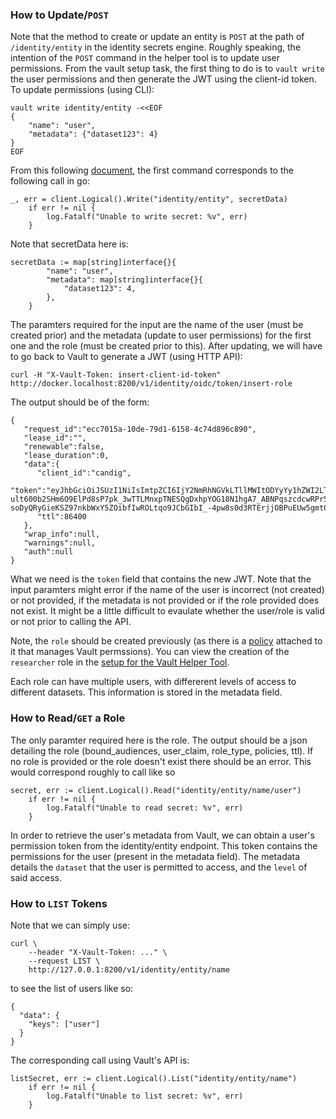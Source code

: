 ### How to Update/`POST`

Note that the method to create or update an entity is `POST` at the path of `/identity/entity` in the identity secrets engine. Roughly speaking, the intention of the `POST` command in the helper tool is to update user permissions.
From the vault setup task, the first thing to do is to `vault write` the user permissions and then generate the JWT using the client-id token.
To update permissions (using CLI):
```
vault write identity/entity -<<EOF
{
    "name": "user",
    "metadata": {"dataset123": 4}
}
EOF
```
From this following [document](https://pkg.go.dev/github.com/hashicorp/vault/api), the first command corresponds to the following call in go:
```
_, err = client.Logical().Write("identity/entity", secretData)
	if err != nil {
		log.Fatalf("Unable to write secret: %v", err)
	}
```
Note that secretData here is:
```
secretData := map[string]interface{}{
		"name": "user",
		"metadata": map[string]interface{}{
			"dataset123": 4,
		},
	}
```
The paramters required for the input are the name of the user (must be created prior) and the metadata (update to user permissions) for the first one and the role (must be created prior to this). 
After updating, we will have to go back to Vault to generate a JWT (using HTTP API):
```
curl -H "X-Vault-Token: insert-client-id-token" http://docker.localhost:8200/v1/identity/oidc/token/insert-role
```
The output should be of the form:
```
{
   "request_id":"ecc7015a-10de-79d1-6158-4c74d896c890",
   "lease_id":"",
   "renewable":false,
   "lease_duration":0,
   "data":{
      "client_id":"candig",
      "token":"eyJhbGciOiJSUzI1NiIsImtpZCI6IjY2NmRhNGVkLTllMWItODYyYy1hZWI2LTkxZTVlZjZmMTUxMiJ9.eyJhdWQiOiJjYW5kaWciLCJleHAiOjE2NDQ2MzQzNzAsImdhNGdoX3Bhc3Nwb3J0X3YxIjp7ImdhNGdoX3Zpc2FfdjEiOnsidHlwZSI6IkNvbnRyb2xsZWRBY2Nlc3NHcmFudHMiLCJ2YWx1ZSI6eyJkYXRhc2V0MTIzIjp7ImFjY2VzcyI6IjQifSwiZGF0YXNldDMyMSI6eyJhY2Nlc3MiOiIifX19fSwiaWF0IjoxNjQ0NTQ3OTcwLCJpc3MiOiJodHRwOi8vMC4wLjAuMDo4MjAwL3YxL2lkZW50aXR5L29pZGMiLCJuYW1lc3BhY2UiOiJyb290Iiwic3ViIjoiZjhjOTg2MTUtZjMwMi0wMjkyLTRhODEtMTBmODMzZmFjZTZkIn0.GAN0WNNCbLSBOmPfk7sKXhU1jm2MT5QSVa5oIMtxqNfnnzshbZcLoxl5o3vEfXu5uakKpDGE8e_CG3El1iwNAscMJ3sSJXAUdVpDN0kz2SkOPrLGR279MZRTtn6pVujArnscu-ult600b2SHm6O9ElPd8sP7pk_3wTTLMnxpTNESQgDxhpYOG18N1hgA7_ABNPqszcdcwRPr5woLcwI_TfGosqXkbN3RNyvhzcVndk3EOpsUuvnIGkyydCXHM13ICd2qUc-soDyQRyGieKSZ97nkbWxY5ZOibfIwROLtqo9JCbGIbI_-4pw8s0d3RTErjjOBPuEUw5gmt0sUASsOLQ",
      "ttl":86400
   },
   "wrap_info":null,
   "warnings":null,
   "auth":null
}
```
What we need is the `token` field that contains the new JWT.
Note that the input paramters might error if the name of the user is incorrect (not created) or not provided, if the metadata is not provided or if the role provided does not exist. 
It might be a little difficult to evaulate whether the user/role is valid or not prior to calling the API.

Note, the `role` should be created previously (as there is a [policy](https://www.vaultproject.io/docs/concepts/policies) attached to it that manages Vault permssions). You can view the creation of the `researcher` role in the [setup for the Vault Helper Tool](https://candig.atlassian.net/wiki/spaces/CA/pages/623116353/WIP+Authorisation+-+Vault+helper+tool#Setup-Vault-for-the-task).

Each role can have multiple users, with differerent levels of access to different datasets. This information is stored in the metadata field.

### How to Read/`GET` a Role

The only paramter required here is the role. The output should be a json detailing the role (bound_audiences, user_claim, role_type, policies, ttl). If no role is provided or the role doesn't exist there should be an error. 
This would correspond roughly to call like so
```
secret, err := client.Logical().Read("identity/entity/name/user")
	if err != nil {
		log.Fatalf("Unable to read secret: %v", err)
	}
```

In order to retrieve the user's metadata from Vault, we can obtain a user's permission token from the identity/entity endpoint. This token contains the permissions for the user (present in the metadata field). The metadata details the `dataset` that the user is permitted to access, and the `level` of said access. 

### How to `LIST` Tokens

Note that we can simply use:
```
curl \
    --header "X-Vault-Token: ..." \
    --request LIST \
    http://127.0.0.1:8200/v1/identity/entity/name
```
to see the list of users like so:
```
{
  "data": {
    "keys": ["user"]
  }
}

```

The corresponding call using Vault's API is:
```
listSecret, err := client.Logical().List("identity/entity/name")
	if err != nil {
		log.Fatalf("Unable to list secret: %v", err)
	}
```